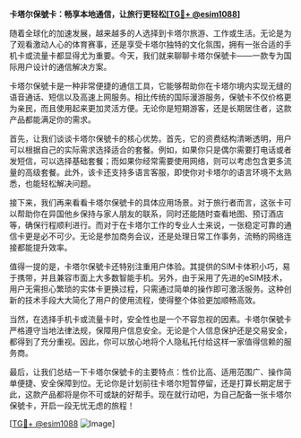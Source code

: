 **卡塔尔保號卡：畅享本地通信，让旅行更轻松[[TG💪+ @esim1088](https://t.me/s/esim1088)]**

随着全球化的加速发展，越来越多的人选择到卡塔尔旅游、工作或生活。无论是为了观看激动人心的体育赛事，还是享受卡塔尔独特的文化氛围，拥有一张合适的手机卡或流量卡都显得尤为重要。今天，我们就来聊聊卡塔尔保號卡——一款专为国际用户设计的通信解决方案。

卡塔尔保號卡是一种非常便捷的通信工具，它能够帮助你在卡塔尔境内实现无缝的语音通话、短信以及高速上网服务。相比传统的国际漫游服务，保號卡不仅价格更为亲民，而且使用起来更加灵活方便。无论你是短期游客，还是长期居住者，这款产品都能满足你的需求。

首先，让我们谈谈卡塔尔保號卡的核心优势。首先，它的资费结构清晰透明，用户可以根据自己的实际需求选择适合的套餐。例如，如果你只是偶尔需要打电话或者发短信，可以选择基础套餐；而如果你经常需要使用网络，则可以考虑包含更多流量的高级套餐。此外，该卡还支持多语言客服，即使你对卡塔尔的语言环境不太熟悉，也能轻松解决问题。

接下来，我们再来看看卡塔尔保號卡的具体应用场景。对于旅行者而言，这张卡可以帮助你在异国他乡保持与家人朋友的联系，同时还能随时查看地图、预订酒店等，确保行程顺利进行。而对于在卡塔尔工作的专业人士来说，一张稳定可靠的通信卡更是必不可少。无论是参加商务会议，还是处理日常工作事务，流畅的网络连接都能提升效率。

值得一提的是，卡塔尔保號卡还特别注重用户体验。其提供的SIM卡体积小巧，易于携带，并且兼容市面上大多数智能手机。另外，由于采用了先进的eSIM技术，用户无需担心繁琐的实体卡更换过程，只需通过简单的操作即可激活服务。这种创新的技术手段大大简化了用户的使用流程，使得整个体验更加顺畅高效。

当然，在选择手机卡或流量卡时，安全性也是一个不容忽视的因素。卡塔尔保號卡严格遵守当地法律法规，保障用户信息安全。无论是个人信息保护还是交易安全，都得到了充分重视。因此，你可以放心地将个人隐私托付给这样一家值得信赖的服务商。

最后，让我们总结一下卡塔尔保號卡的主要特点：性价比高、适用范围广、操作简单便捷、安全保障到位。无论你是计划前往卡塔尔短暂停留，还是打算长期定居于此，这款产品都将是你不可或缺的好帮手。现在就行动吧，为自己配备一张卡塔尔保號卡，开启一段无忧无虑的旅程！

[[TG💪+ @esim1088](https://t.me/s/esim1088) ![Image](https://i.postimg.cc/4NQfJmqS/Snipaste-2025-05-13-00-14-12.png)]